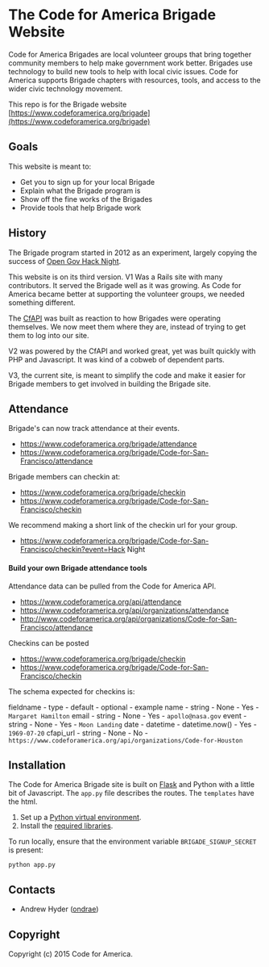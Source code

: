 # The Code for America Brigade Website

Code for America Brigades are local volunteer groups that bring together community members to help make government work better. Brigades use technology to build new tools to help with local civic issues. Code for America supports Brigade chapters with resources, tools, and access to the wider civic technology movement.

This repo is for the Brigade website [https://www.codeforamerica.org/brigade](https://www.codeforamerica.org/brigade)

## Goals
This website is meant to:
* Get you to sign up for your local Brigade
* Explain what the Brigade program is
* Show off the fine works of the Brigades
* Provide tools that help Brigade work

## History

The Brigade program started in 2012 as an experiment, largely copying the success of [Open Gov Hack Night](http://opengovhacknight.org/). 

This website is on its third version. V1 Was a Rails site with many contributors. It served the Brigade well as it was growing. As Code for America became better at supporting the volunteer groups, we needed something different.

The [CfAPI](http://github.com/codeforamerica/cfapi) was built as reaction to how Brigades were operating themselves. We now meet them where they are, instead of trying to get them to log into our site.

V2 was powered by the CfAPI and worked great, yet was built quickly with PHP and Javascript. It was kind of a cobweb of dependent parts.

V3, the current site, is meant to simplify the code and make it easier for Brigade members to get involved in building the Brigade site.

## Attendance

Brigade's can now track attendance at their events.

* https://www.codeforamerica.org/brigade/attendance
* https://www.codeforamerica.org/brigade/Code-for-San-Francisco/attendance

Brigade members can checkin at:

* https://www.codeforamerica.org/brigade/checkin
* https://www.codeforamerica.org/brigade/Code-for-San-Francisco/checkin

We recommend making a short link of the checkin url for your group.

* https://www.codeforamerica.org/brigade/Code-for-San-Francisco/checkin?event=Hack Night

#### Build your own Brigade attendance tools

Attendance data can be pulled from the Code for America API.

* https://www.codeforamerica.org/api/attendance
* https://www.codeforamerica.org/api/organizations/attendance
* http://www.codeforamerica.org/api/organizations/Code-for-San-Francisco/attendance

Checkins can be posted

* https://www.codeforamerica.org/brigade/checkin
* https://www.codeforamerica.org/brigade/Code-for-San-Francisco/checkin

The schema expected for checkins is:

fieldname - type - default - optional - example
name - string - None - Yes - `Margaret Hamilton`
email - string - None - Yes - `apollo@nasa.gov`
event - string - None - Yes - `Moon Landing`
date - datetime - datetime.now() - Yes - `1969-07-20`
cfapi_url - string - None - No - `https://www.codeforamerica.org/api/organizations/Code-for-Houston`


## Installation

The Code for America Brigade site is built on [Flask](http://flask.pocoo.org/) and Python with a little bit of Javascript. The `app.py` file describes the routes. The `templates` have the html.

1. Set up a [Python virtual environment](https://github.com/codeforamerica/howto/blob/master/Python-Virtualenv.md).
2. Install the [required libraries](https://github.com/codeforamerica/howto/blob/master/Python-Virtualenv.md#install-packages).

To run locally, ensure that the environment variable `BRIGADE_SIGNUP_SECRET`
is present:

    python app.py

Contacts
--------

* Andrew Hyder ([ondrae](https://github.com/ondrae))

Copyright
---------

Copyright (c) 2015 Code for America.
